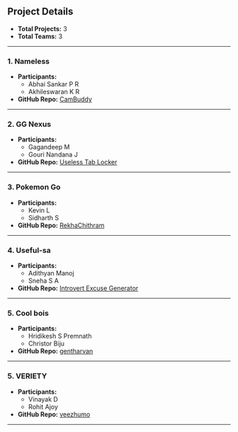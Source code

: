 ## **Project Details**
- **Total Projects:** 3  
- **Total Teams:** 3  
---
### 1. **Nameless**
- **Participants:**
  - Abhai Sankar P R  
  - Akhileswaran K R  
- **GitHub Repo:** [CamBuddy](https://github.com/Akhileswaran-K-R/useless_project_temp)

---

### 2. **GG Nexus**
- **Participants:**
  - Gagandeep M  
  - Gouri Nandana J  
- **GitHub Repo:** [Useless Tab Locker](https://github.com/Gagan004tech/useless_project_temp)
---

### 3. **Pokemon Go**
- **Participants:**
  - Kevin L 
  - Sidharth S  
- **GitHub Repo:** [RekhaChithram](https://github.com/Blackeye6941/RekhaChithram)
---
### 4. **Useful-sa**
- **Participants:**
  - Adithyan Manoj 
  - Sneha S A
- **GitHub Repo:** [Introvert Excuse Generator](https://github.com/adithyan-manoj/Introvert_excuse_generator.git)
---
### 5. **Cool bois**
- **Participants:**
  - Hridikesh S Premnath 
  - Christor Biju
- **GitHub Repo:** [gentharvan](https://github.com/rosyhelios/useless_project_gentharvan)
---
### 5. **VERIETY**
- **Participants:**
  - Vinayak D 
  - Rohit Ajoy
- **GitHub Repo:** [veezhumo](https://github.com/nerdemon/useless_project_temp)
---




